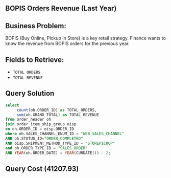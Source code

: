 ## BOPIS Orders Revenue (Last Year)

## Business Problem:
BOPIS (Buy Online, Pickup In Store) is a key retail strategy. Finance wants to know the revenue from BOPIS orders for the previous year.

## Fields to Retrieve:

- `TOTAL ORDERS`
- `TOTAL REVENUE`

## Query Solution
```sql
select  
     count(oh.ORDER_ID) as TOTAL_ORDERS,
     sum(oh.GRAND_TOTAL) as TOTAL_REVENUE
from order_header oh
join order_item_ship_group oisp
on oh.ORDER_ID = oisp.ORDER_ID
where oh.SALES_CHANNEL_ENUM_ID = "WEB_SALES_CHANNEL" 
AND oh.STATUS_ID="ORDER_COMPLETED" 
AND oisp.SHIPMENT_METHOD_TYPE_ID = "STOREPICKUP"
and oh.ORDER_TYPE_ID = "SALES_ORDER" 
AND YEAR(oh.ORDER_DATE) = YEAR(CURDATE()) - 2;   
```

## Query Cost (41207.93)